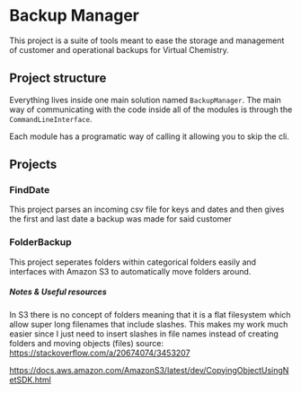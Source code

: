 # Backup Manager

This project is a suite of tools meant to ease the storage and management of
customer and operational backups for Virtual Chemistry.

## Project structure

Everything lives inside one main solution named `BackupManager`.
The main way of communicating with the code inside all of the modules is through
the `CommandLineInterface`.

Each module has a programatic way of calling it allowing you to skip the cli.

## Projects

### FindDate

This project parses an incoming csv file for keys and dates and then gives the
first and last date a backup was made for said customer

### FolderBackup

This project seperates folders within categorical folders easily and interfaces
with Amazon S3 to automatically move folders around.

##### Notes & Useful resources

In S3 there is no concept of folders meaning that it is a flat filesystem which
allow super long filenames that include slashes. This makes my work much easier
since I just need to insert slashes in file names instead of creating folders
and moving objects (files)
source: https://stackoverflow.com/a/20674074/3453207

https://docs.aws.amazon.com/AmazonS3/latest/dev/CopyingObjectUsingNetSDK.html